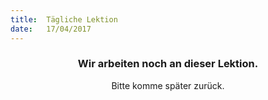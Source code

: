 ```yaml
---
title:  Tägliche Lektion
date:   17/04/2017
---
```


### <center>Wir arbeiten noch an dieser Lektion.</center>
<center>Bitte komme später zurück.</center>